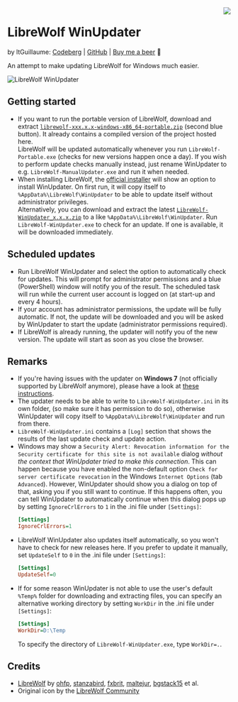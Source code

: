 <img src="LibreWolf-WinUpdater.ico" align="right">

# LibreWolf WinUpdater
by ltGuillaume: [Codeberg](https://codeberg.org/ltguillaume) | [GitHub](https://github.com/ltguillaume) | [Buy me a beer](https://coff.ee/ltguillaume) 🍺

An attempt to make updating LibreWolf for Windows much easier.

![LibreWolf WinUpdater](SCREENSHOT.png)

## Getting started
- If you want to run the portable version of LibreWolf, download and extract [`librewolf-xxx.x.x-windows-x86_64-portable.zip`](https://librewolf.net/installation/windows/) (second blue button). It already contains a compiled version of the project hosted here.  
  LibreWolf will be updated automatically whenever you run `LibreWolf-Portable.exe`  (checks for new versions happen once a day). If you wish to perform update checks manually instead, just rename WinUpdater to e.g. `LibreWolf-ManualUpdater.exe` and run it when needed.
- When installing LibreWolf, the [official installer](https://librewolf.net/installation/windows/) will show an option to install WinUpdater. On first run, it will copy itself to `%AppData%\LibreWolf\WinUpdater` to be able to update itself without administrator privileges.  
  Alternatively, you can download and extract the latest [`LibreWolf-WinUpdater_x.x.x.zip`](https://codeberg.org/ltguillaume/librewolf-winupdater/releases) to a like `%AppData%\LibreWolf\WinUpdater`. Run `LibreWolf-WinUpdater.exe` to check for an update. If one is available, it will be downloaded immediately.

## Scheduled updates
- Run LibreWolf WinUpdater and select the option to automatically check for updates. This will prompt for administrator permissions and a blue (PowerShell) window will notify you of the result. The scheduled task will run while the current user account is logged on (at start-up and every 4 hours).
- If your account has administrator permissions, the update will be fully automatic. If not, the update will be downloaded and you will be asked by WinUpdater to start the update (administrator permissions required).  
- If LibreWolf is already running, the updater will notify you of the new version. The update will start as soon as you close the browser.

## Remarks
- If you're having issues with the updater on __Windows 7__  (not officially supported by LibreWolf anymore), please have a look at [these instructions](https://codeberg.org/ltguillaume/librewolf-winupdater/issues/15).
- The updater needs to be able to write to `LibreWolf-WinUpdater.ini` in its own folder, (so make sure it has permission to do so), otherwise WinUpdater will copy itself to `%AppData%\LibreWolf\WinUpdater` and run from there.
- `LibreWolf-WinUpdater.ini` contains a `[Log]` section that shows the results of the last update check and update action.
- Windows may show a `Security Alert: Revocation information for the Security certificate for this site is not available` dialog _without the context that WinUpdater tried to make this connection_. This can happen because you have enabled the non-default option `Check for server certificate revocation` in the Windows `Internet Options` (tab `Advanced`). However, WinUpdater should show you a dialog on top of that, asking you if you still want to continue. If this happens often, you can tell WinUpdater to automatically continue when this dialog pops up by setting `IgnoreCrlErrors` to `1` in the .ini file under `[Settings]`:
  ```ini
  [Settings]
  IgnoreCrlErrors=1
  ```
- LibreWolf WinUpdater also updates itself automatically, so you won't have to check for new releases here. If you prefer to update it manually, set `UpdateSelf` to `0` in the .ini file under `[Settings]`:
  ```ini
  [Settings]
  UpdateSelf=0
  ```
- If for some reason WinUpdater is not able to use the user's default `%Temp%` folder for downloading and extracting files, you can specify an alternative working directory by setting `WorkDir` in the .ini file under `[Settings]`:
  ```ini
  [Settings]
  WorkDir=D:\Temp
  ```
  To specify the directory of `LibreWolf-WinUpdater.exe`, type `WorkDir=.`.

## Credits
* [LibreWolf](https://librewolf.net) by [ohfp](https://gitlab.com/ohfp), [stanzabird](https://stanzabird.nl), [fxbrit](https://gitlab.com/fxbrit), [maltejur](https://gitlab.com/maltejur), [bgstack15](https://bgstack15.wordpress.com) et al.
* Original icon by the [LibreWolf Community](https://gitlab.com/librewolf-community/branding/-/tree/master/icon)
